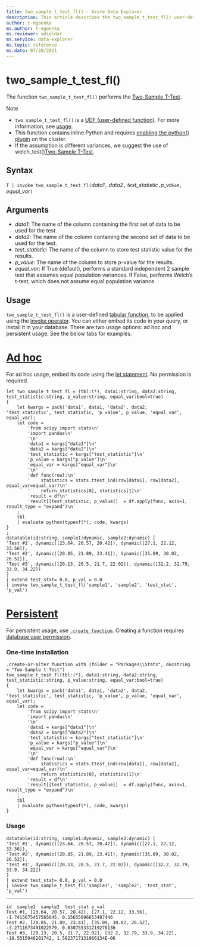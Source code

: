 ```yaml
---
title: two_sample_t_test_fl() - Azure Data Explorer
description: This article describes the two_sample_t_test_fl() user-defined function in Azure Data Explorer.
author: t-mgoenka
ms.author: t-mgoenka
ms.reviewer: adieldar
ms.service: data-explorer
ms.topic: reference
ms.date: 07/20/2021
---
```

# two_sample_t_test_fl()

The function `two_sample_t_test_fl()` performs the [Two-Sample T-Test](https://en.wikipedia.org/wiki/Student%27s_t-test#Independent_two-sample_t-test).

> [!NOTE]
> * `two_sample_t_test_fl()` is a [UDF (user-defined function)](../query/functions/user-defined-functions.md). For more information, see [usage](#usage).
> * This function contains inline Python and requires [enabling the python() plugin](../query/pythonplugin.md#enable-the-plugin) on the cluster.
> * If the assumption is different variances, we suggest the use of welch_test()[Two-Sample T-Test](https://docs.microsoft.com/en-us/azure/data-explorer/kusto/query/welch-testfunction).

## Syntax

`T | invoke two_sample_t_test_fl(`*data1*`,` *data2*`,` *test_statistic*`,`*p_value*`,` *equal_var*`)`

## Arguments

* *data1*: The name of the column containing the first set of data to be used for the test.
* *data2*: The name of the column containing the second set of data to be used for the test.
* *test_statistic*: The name of the column to store test statistic value for the results.
* *p_value*: The name of the column to store p-value for the results.
* *equal_var*: If True (default), performs a standard independent 2 sample test that assumes equal population variances. If False, performs Welch’s t-test, which does not assume equal population variance.


## Usage

`two_sample_t_test_fl()` is a user-defined [tabular function](../query/functions/user-defined-functions.md#tabular-function), to be applied using the [invoke operator](../query/invokeoperator.md). You can either embed its code in your query, or install it in your database. There are two usage options: ad hoc and persistent usage. See the below tabs for examples.

# [Ad hoc](#tab/adhoc)

For ad hoc usage, embed its code using the [let statement](../query/letstatement.md). No permission is required.

<!-- csl: https://help.kusto.windows.net:443/Samples -->
```kusto
let two_sample_t_test_fl = (tbl:(*), data1:string, data2:string, test_statistic:string, p_value:string, equal_var:bool=true)
{
    let kwargs = pack('data1', data1, 'data2', data2, 'test_statistic', test_statistic, 'p_value', p_value, 'equal_var', equal_var);
    let code =
        'from scipy import stats\n'
        'import pandas\n'
        '\n'
        'data1 = kargs["data1"]\n'
        'data2 = kargs["data2"]\n'
        'test_statistic = kargs["test_statistic"]\n'
        'p_value = kargs["p_value"]\n'
        'equal_var = kargs["equal_var"]\n'
        '\n'
        'def func(row):\n'
        '    statistics = stats.ttest_ind(row[data1], row[data2], equal_var=equal_var)\n'
        '    return statistics[0], statistics[1]\n'
        'result = df\n'
        'result[[test_statistic, p_value]]  = df.apply(func, axis=1, result_type = "expand")\n'
    ;
    tbl
    | evaluate python(typeof(*), code, kwargs)
}
;
datatable(id:string, sample1:dynamic, sample2:dynamic) [
'Test #1', dynamic([23.64, 20.57, 20.42]), dynamic([27.1, 22.12, 33.56]),
'Test #2', dynamic([20.85, 21.89, 23.41]), dynamic([35.09, 30.02, 26.52]),
'Test #3', dynamic([20.13, 20.5, 21.7, 22.02]), dynamic([32.2, 32.79, 33.9, 34.22])
]
| extend test_stat= 0.0, p_val = 0.0
| invoke two_sample_t_test_fl('sample1', 'sample2', 'test_stat', 'p_val')
```

# [Persistent](#tab/persistent)

For persistent usage, use [`.create function`](../management/create-function.md). Creating a function requires [database user permission](../management/access-control/role-based-authorization.md).

### One-time installation

<!-- csl: https://help.kusto.windows.net:443/Samples -->
```kusto
.create-or-alter function with (folder = "Packages\\Stats", docstring = "Two-Sample t-Test")
two_sample_t_test_fl(tbl:(*), data1:string, data2:string, test_statistic:string, p_value:string, equal_var:bool=true)
{
    let kwargs = pack('data1', data1, 'data2', data2, 'test_statistic', test_statistic, 'p_value', p_value, 'equal_var', equal_var);
    let code =
        'from scipy import stats\n'
        'import pandas\n'
        '\n'
        'data1 = kargs["data1"]\n'
        'data2 = kargs["data2"]\n'
        'test_statistic = kargs["test_statistic"]\n'
        'p_value = kargs["p_value"]\n'
        'equal_var = kargs["equal_var"]\n'
        '\n'
        'def func(row):\n'
        '    statistics = stats.ttest_ind(row[data1], row[data2], equal_var=equal_var)\n'
        '    return statistics[0], statistics[1]\n'
        'result = df\n'
        'result[[test_statistic, p_value]]  = df.apply(func, axis=1, result_type = "expand")\n'
    ;
    tbl
    | evaluate python(typeof(*), code, kwargs)
}
```

### Usage

<!-- csl: https://help.kusto.windows.net:443/Samples -->
```kusto
datatable(id:string, sample1:dynamic, sample2:dynamic) [
'Test #1', dynamic([23.64, 20.57, 20.42]), dynamic([27.1, 22.12, 33.56]),
'Test #2', dynamic([20.85, 21.89, 23.41]), dynamic([35.09, 30.02, 26.52]),
'Test #3', dynamic([20.13, 20.5, 21.7, 22.02]), dynamic([32.2, 32.79, 33.9, 34.22])
]
| extend test_stat= 0.0, p_val = 0.0
| invoke two_sample_t_test_fl('sample1', 'sample2', 'test_stat', 'p_val')
```

---

<!-- csl: https://help.kusto.windows.net:443/Samples -->
```kusto
id  sample1  sample2  test_stat p_val
Test #1, [23.64, 20.57, 20.42], [27.1, 22.12, 33.56], -1.7415675457565645, 0.15655096653487446
Test #2, [20.85, 21.89, 23.41], [35.09, 30.02, 26.52], -3.2711673491022579, 0.030755331219276136
Test #3, [20.13, 20.5, 21.7, 22.02], [32.2, 32.79, 33.9, 34.22], -18.5515946201742, 1.5823717131966134E-06
```
